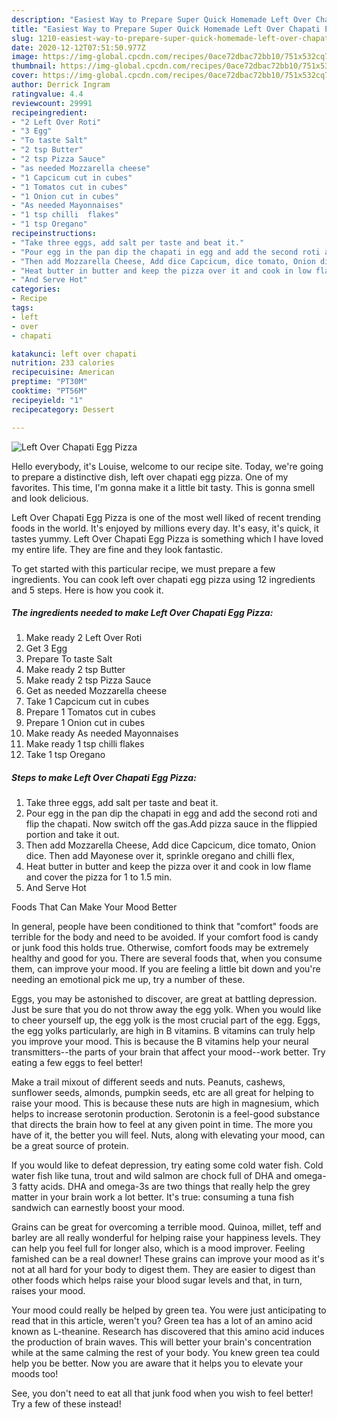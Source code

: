 ```yaml
---
description: "Easiest Way to Prepare Super Quick Homemade Left Over Chapati Egg Pizza"
title: "Easiest Way to Prepare Super Quick Homemade Left Over Chapati Egg Pizza"
slug: 1210-easiest-way-to-prepare-super-quick-homemade-left-over-chapati-egg-pizza
date: 2020-12-12T07:51:50.977Z
image: https://img-global.cpcdn.com/recipes/0ace72dbac72bb10/751x532cq70/left-over-chapati-egg-pizza-recipe-main-photo.jpg
thumbnail: https://img-global.cpcdn.com/recipes/0ace72dbac72bb10/751x532cq70/left-over-chapati-egg-pizza-recipe-main-photo.jpg
cover: https://img-global.cpcdn.com/recipes/0ace72dbac72bb10/751x532cq70/left-over-chapati-egg-pizza-recipe-main-photo.jpg
author: Derrick Ingram
ratingvalue: 4.4
reviewcount: 29991
recipeingredient:
- "2 Left Over Roti"
- "3 Egg"
- "To taste Salt"
- "2 tsp Butter"
- "2 tsp Pizza Sauce"
- "as needed Mozzarella cheese"
- "1 Capcicum cut in cubes"
- "1 Tomatos cut in cubes"
- "1 Onion cut in cubes"
- "As needed Mayonnaises"
- "1 tsp chilli  flakes"
- "1 tsp Oregano"
recipeinstructions:
- "Take three eggs, add salt per taste and beat it."
- "Pour egg in the pan dip the chapati in egg and add the second roti and flip the chapati. Now switch off the gas.Add pizza sauce in the flippied portion and take it out."
- "Then add Mozzarella Cheese, Add dice Capcicum, dice tomato, Onion dice. Then add Mayonese over it, sprinkle oregano and chilli flex,"
- "Heat butter in butter and keep the pizza over it and cook in low flame and cover the pizza for 1 to 1.5 min."
- "And Serve Hot"
categories:
- Recipe
tags:
- left
- over
- chapati

katakunci: left over chapati 
nutrition: 233 calories
recipecuisine: American
preptime: "PT30M"
cooktime: "PT56M"
recipeyield: "1"
recipecategory: Dessert

---
```



![Left Over Chapati Egg Pizza](https://img-global.cpcdn.com/recipes/0ace72dbac72bb10/751x532cq70/left-over-chapati-egg-pizza-recipe-main-photo.jpg)

Hello everybody, it's Louise, welcome to our recipe site. Today, we're going to prepare a distinctive dish, left over chapati egg pizza. One of my favorites. This time, I'm gonna make it a little bit tasty. This is gonna smell and look delicious.

Left Over Chapati Egg Pizza is one of the most well liked of recent trending foods in the world. It's enjoyed by millions every day. It's easy, it's quick, it tastes yummy. Left Over Chapati Egg Pizza is something which I have loved my entire life. They are fine and they look fantastic.




To get started with this particular recipe, we must prepare a few ingredients. You can cook left over chapati egg pizza using 12 ingredients and 5 steps. Here is how you cook it.

<!--inarticleads1-->

##### The ingredients needed to make Left Over Chapati Egg Pizza:

1. Make ready 2 Left Over Roti
1. Get 3 Egg
1. Prepare To taste Salt
1. Make ready 2 tsp Butter
1. Make ready 2 tsp Pizza Sauce
1. Get as needed Mozzarella cheese
1. Take 1 Capcicum cut in cubes
1. Prepare 1 Tomatos cut in cubes
1. Prepare 1 Onion cut in cubes
1. Make ready As needed Mayonnaises
1. Make ready 1 tsp chilli  flakes
1. Take 1 tsp Oregano




<!--inarticleads2-->

##### Steps to make Left Over Chapati Egg Pizza:

1. Take three eggs, add salt per taste and beat it.
1. Pour egg in the pan dip the chapati in egg and add the second roti and flip the chapati. Now switch off the gas.Add pizza sauce in the flippied portion and take it out.
1. Then add Mozzarella Cheese, Add dice Capcicum, dice tomato, Onion dice. Then add Mayonese over it, sprinkle oregano and chilli flex,
1. Heat butter in butter and keep the pizza over it and cook in low flame and cover the pizza for 1 to 1.5 min.
1. And Serve Hot




Foods That Can Make Your Mood Better


In general, people have been conditioned to think that "comfort" foods are terrible for the body and need to be avoided. If your comfort food is candy or junk food this holds true. Otherwise, comfort foods may be extremely healthy and good for you. There are several foods that, when you consume them, can improve your mood. If you are feeling a little bit down and you're needing an emotional pick me up, try a number of these.

Eggs, you may be astonished to discover, are great at battling depression. Just be sure that you do not throw away the egg yolk. When you would like to cheer yourself up, the egg yolk is the most crucial part of the egg. Eggs, the egg yolks particularly, are high in B vitamins. B vitamins can truly help you improve your mood. This is because the B vitamins help your neural transmitters--the parts of your brain that affect your mood--work better. Try eating a few eggs to feel better!

Make a trail mixout of different seeds and nuts. Peanuts, cashews, sunflower seeds, almonds, pumpkin seeds, etc are all great for helping to raise your mood. This is because these nuts are high in magnesium, which helps to increase serotonin production. Serotonin is a feel-good substance that directs the brain how to feel at any given point in time. The more you have of it, the better you will feel. Nuts, along with elevating your mood, can be a great source of protein.

If you would like to defeat depression, try eating some cold water fish. Cold water fish like tuna, trout and wild salmon are chock full of DHA and omega-3 fatty acids. DHA and omega-3s are two things that really help the grey matter in your brain work a lot better. It's true: consuming a tuna fish sandwich can earnestly boost your mood. 

Grains can be great for overcoming a terrible mood. Quinoa, millet, teff and barley are all really wonderful for helping raise your happiness levels. They can help you feel full for longer also, which is a mood improver. Feeling famished can be a real downer! These grains can improve your mood as it's not at all hard for your body to digest them. They are easier to digest than other foods which helps raise your blood sugar levels and that, in turn, raises your mood.

Your mood could really be helped by green tea. You were just anticipating to read that in this article, weren't you? Green tea has a lot of an amino acid known as L-theanine. Research has discovered that this amino acid induces the production of brain waves. This will better your brain's concentration while at the same calming the rest of your body. You knew green tea could help you be better. Now you are aware that it helps you to elevate your moods too!

See, you don't need to eat all that junk food when you wish to feel better! Try a few of these instead!

